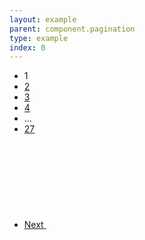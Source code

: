 ```yaml
---
layout: example
parent: component.pagination
type: example
index: 0
---
```


<nav class="ds_pagination" aria-label="Search result pages">
    <ul class="ds_pagination__list">
        <li class="ds_pagination__item" aria-current="page">
            <span class="ds_pagination__link  ds_current">1</span>
        </li>
        <li class="ds_pagination__item">
            <a class="ds_pagination__link" href="#">
                <span class="ds_pagination__link-label">2</span>
            </a>
        </li>
        <li class="ds_pagination__item">
            <a class="ds_pagination__link" href="#">
                <span class="ds_pagination__link-label">3</span>
            </a>
        </li>
        <li class="ds_pagination__item">
            <a class="ds_pagination__link" href="#">
                <span class="ds_pagination__link-label">4</span>
            </a>
        </li>
        <li class="ds_pagination__item" aria-hidden="true">
            <span class="ds_pagination__link  ds_pagination__link--ellipsis">&hellip;</span>
        </li>
        <li class="ds_pagination__item">
            <a class="ds_pagination__link" href="#">
                <span class="ds_pagination__link-label">27</span>
            </a>
        </li>
        <li class="ds_pagination__item">
            <a class="ds_pagination__link  ds_pagination__link--text  ds_pagination__link--icon" href="#">
                <span class="ds_pagination__link-label">Next</span>
                <svg class="ds_icon" aria-hidden="true" role="img">
                    <use href="/assets/images/icons/icons.stack.svg#chevron_right"></use>
                </svg>
            </a>
        </li>
    </ul>
</nav>
